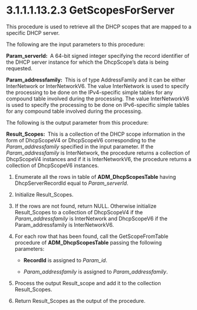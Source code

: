 <html dir="LTR" xmlns:mshelp="http://msdn.microsoft.com/mshelp" xmlns:ddue="http://ddue.schemas.microsoft.com/authoring/2003/5" xmlns:xlink="http://www.w3.org/1999/xlink" xmlns:tool="http://www.microsoft.com/tooltip">
 <body>
 <div id="header">
 <h1 class="heading">3.1.1.1.13.2.3 GetScopesForServer</h1>
 </div>
 <div id="mainSection">
 <div id="mainBody">
 <div id="allHistory" class="saveHistory"></div>
 <div id="sectionSection0" class="section" name="collapseableSection">
 

<p>This procedure is used to retrieve all the DHCP scopes that
are mapped to a specific DHCP server.</p>

<p>The following are the input parameters to this procedure:</p>

<p><b>Param_serverId: </b> A 64-bit signed integer
specifying the record identifier of the DHCP server instance for which the
DhcpScope’s data is being requested.</p>

<p><b>Param_addressfamily: </b> This is of type
AddressFamily and it can be either InterNetwork or InterNetworkV6. The value
InterNetwork is used to specify the processing to be done on the IPv4-specific
simple tables for any compound table involved during the processing. The value
InterNetworkV6 is used to specify the processing to be done on IPv6-specific
simple tables for any compound table involved during the processing.</p>

<p>The following is the output parameter from this procedure:</p>

<p><b>Result_Scopes: </b> This is a collection of the
DHCP scope information in the form of DhcpScopeV4 or DhcpScopeV6 corresponding
to the <i>Param_addressfamily</i> specified in the input parameter. If the <i>Param_addressfamily</i>
is InterNetwork, the procedure returns a collection of DhcpScopeV4 instances
and if it is InterNetworkV6, the procedure returns a collection of DhcpScopeV6
instances.</p>

<ol><li><p><span> </span>Enumerate all
the rows in table of <b>ADM_DhcpScopesTable</b> having DhcpServerRecordId equal
to <i>Param_serverId</i>.</p>

</li><li><p><span> </span>Initialize
Result_Scopes.</p>

</li><li><p><span> </span>If the rows are
not found, return NULL. Otherwise initialize Result_Scopes to a collection of
DhcpScopeV4 if the <i>Param_addressfamily</i> is InterNetwork and DhcpScopeV6
if the Param_addressfamily is InterNetworkV6.</p>

</li><li><p><span> </span>For each row
that has been found, call the GetScopeFromTable procedure of <b>ADM_DhcpScopesTable</b>
passing the following parameters:</p>

<ul><li><p><span><span> </span></span><b>RecordId</b>
is assigned to <i>Param_id</i>.</p>

</li><li><p><span><span> </span></span><i>Param_addressfamily</i>
is assigned to <i>Param_addressfamily</i>.</p>

</li></ul></li><li><p><span> </span>Process the
output Result_scope and add it to the collection Result_Scopes.</p>

</li><li><p><span> </span>Return Result_Scopes
as the output of the procedure.</p>

</li></ol>
 </div>
 </div>
 </div>
 </body>
</html>